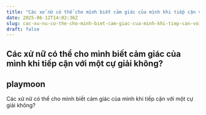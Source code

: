 ```yaml
---
title: "Các xử nữ có thể cho mình biết cảm giác của mình khi tiếp cận với một cự giải không?"
date: 2025-06-12T14:02:36Z
slug: cac-xu-nu-co-the-cho-minh-biet-cam-giac-cua-minh-khi-tiep-can-voi-mot-cu-giai-khong
draft: false
---
```


## Các xử nữ có thể cho mình biết cảm giác của mình khi tiếp cận với một cự giải không?

## playmoon

Các xử nữ có thể cho mình biết cảm giác của mình khi tiếp cận với một cự giải không?